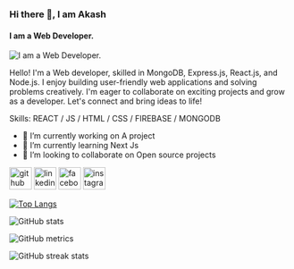### Hi there 👋, I am Akash
#### I am a Web Developer.
![I am a Web Developer.](https://media.licdn.com/dms/image/D5616AQG5DKc0u5XXNw/profile-displaybackgroundimage-shrink_350_1400/0/1714831317476?e=1725494400&v=beta&t=iLv7-my1i-jh7jVKeJtU4_2cY-2hjlS1Txr80-1umN8)

Hello! I'm a Web developer, skilled in MongoDB, Express.js, React.js, and Node.js. I enjoy building user-friendly web applications and solving problems creatively. I'm eager to collaborate on exciting projects and grow as a developer. Let's connect and bring ideas to life!

Skills:  REACT / JS / HTML / CSS / FIREBASE / MONGODB

- 🔭 I’m currently working on A project 
- 🌱 I’m currently learning Next Js 
- 👯 I’m looking to collaborate on Open source projects 


[<img src='https://cdn.jsdelivr.net/npm/simple-icons@3.0.1/icons/github.svg' alt='github' height='40'>](https://github.com/akashswfu)  [<img src='https://cdn.jsdelivr.net/npm/simple-icons@3.0.1/icons/linkedin.svg' alt='linkedin' height='40'>](https://www.linkedin.com/in/swfuakash/)  [<img src='https://cdn.jsdelivr.net/npm/simple-icons@3.0.1/icons/facebook.svg' alt='facebook' height='40'>](https://www.facebook.com/swfuakash)  [<img src='https://cdn.jsdelivr.net/npm/simple-icons@3.0.1/icons/instagram.svg' alt='instagram' height='40'>](https://www.instagram.com/swfuakash/)  

[![Top Langs](https://github-readme-stats.vercel.app/api/top-langs/?username=akashswfu)](https://github.com/anuraghazra/github-readme-stats)

![GitHub stats](https://github-readme-stats.vercel.app/api?username=akashswfu&show_icons=true&count_private=true)  

![GitHub metrics](https://metrics.lecoq.io/akashswfu)  

![GitHub streak stats](https://streak-stats.demolab.com/?user=akashswfu)  

